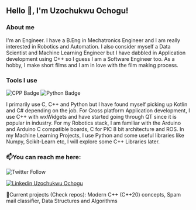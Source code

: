 <!--
**uzoochogu/uzoochogu** is a ✨ _special_ ✨ repository because its `README.md` (this file) appears on your GitHub profile.

Here are some ideas to get you started:

- 🔭 I’m currently working on ...
- 🌱 I’m currently learning ...
- 👯 I’m looking to collaborate on ...
- 🤔 I’m looking for help with ...
- 💬 Ask me about ...
- 📫 How to reach me: ...
- 😄 Pronouns: ...
- ⚡ Fun fact: ...
-->

## Hello 👋, I'm Uzochukwu Ochogu!

### About me
I'm an Engineer. I have a B.Eng in Mechatronics Engineer and I am really interested in Robotics and Automation. I also consider myself a Data Scientist and Machine Learning Engineer but I have dabbled in Application development using C++ so I guess I am a Software Engineer too. As a hobby, I make short films and I am in love with the film making process.


### Tools I use
![CPP Badge](https://img.shields.io/badge/C++-blue.svg?style=flat&logo=c%2B%2B) ![Python Badge](https://img.shields.io/badge/-Python-yellow?logo=Python&style=flat)

I primarily use C, C++ and Python but I have found myself picking up Kotlin and C# depending on the job. 
For Cross platform Application development, I use C++ with wxWidgets and have started going through QT since it is popular in industry.
For my Robotics stack, I am familiar with the Arduino and Arduino C compatible boards, C for PIC 8 bit architecture and ROS.
In my Machine Learning Projects, I use Python and some useful libraries like Numpy, Scikit-Learn etc, I will explore some C++ Libraries later.

### 📫You can reach me here:

![Twitter Follow](https://img.shields.io/twitter/follow/uzo_ochogu?label=%40uzo_ochogu&style=social) 
<!-- https://twitter.com/uzo_ochogu -->
[![Linkedin](https://i.stack.imgur.com/gVE0j.png) Uzochukwu Ochogu](https://www.linkedin.com/in/uzochukwu-ochogu-chibueze)


 🔭Current projects (Check repos): Modern C++ (C++20) concepts, Spam mail classifier, Data Structures and Algorithms

